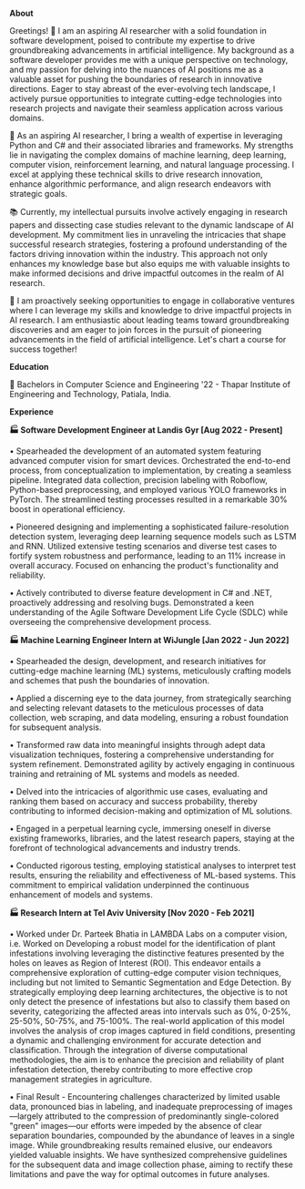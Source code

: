 **About**

Greetings! 👋 I am an aspiring AI researcher with a solid foundation in software development, poised to contribute my expertise to drive groundbreaking advancements in artificial intelligence. My background as a software developer provides me with a unique perspective on technology, and my passion for delving into the nuances of AI positions me as a valuable asset for pushing the boundaries of research in innovative directions. Eager to stay abreast of the ever-evolving tech landscape, I actively pursue opportunities to integrate cutting-edge technologies into research projects and navigate their seamless application across various domains.

🚀 As an aspiring AI researcher, I bring a wealth of expertise in leveraging Python and C# and their associated libraries and frameworks. My strengths lie in navigating the complex domains of machine learning, deep learning, computer vision, reinforcement learning, and natural language processing. I excel at applying these technical skills to drive research innovation, enhance algorithmic performance, and align research endeavors with strategic goals.

📚 Currently, my intellectual pursuits involve actively engaging in research papers and dissecting case studies relevant to the dynamic landscape of AI development. My commitment lies in unraveling the intricacies that shape successful research strategies, fostering a profound understanding of the factors driving innovation within the industry. This approach not only enhances my knowledge base but also equips me with valuable insights to make informed decisions and drive impactful outcomes in the realm of AI research.

🤝 I am proactively seeking opportunities to engage in collaborative ventures where I can leverage my skills and knowledge to drive impactful projects in AI research. I am enthusiastic about leading teams toward groundbreaking discoveries and am eager to join forces in the pursuit of pioneering advancements in the field of artificial intelligence. Let's chart a course for success together!


**Education**

🏫 Bachelors in Computer Science and Engineering '22 - Thapar Institute of Engineering and Technology, Patiala, India.


**Experience**


**🏭 Software Development Engineer at Landis Gyr [Aug 2022 - Present]**


• Spearheaded the development of an automated system featuring advanced computer vision for smart devices. Orchestrated the end-to-end process, from conceptualization to implementation, by creating a seamless pipeline. Integrated data collection, precision labeling with Roboflow, Python-based preprocessing, and employed various YOLO frameworks in PyTorch. The streamlined testing processes resulted in a remarkable 30% boost in operational efficiency.


• Pioneered designing and implementing a sophisticated failure-resolution detection system, leveraging deep learning sequence models such as LSTM and RNN. Utilized extensive testing scenarios and diverse test cases to fortify system robustness and performance, leading to an 11% increase in overall accuracy. Focused on enhancing the product's functionality and reliability.


• Actively contributed to diverse feature development in C# and .NET, proactively addressing and resolving bugs. Demonstrated a keen understanding of the Agile Software Development Life Cycle (SDLC) while overseeing the comprehensive development process.



**🏭 Machine Learning Engineer Intern at WiJungle [Jan 2022 - Jun 2022]**
  

• Spearheaded the design, development, and research initiatives for cutting-edge machine learning (ML) systems, meticulously crafting models and schemes that push the boundaries of innovation.

• Applied a discerning eye to the data journey, from strategically searching and selecting relevant datasets to the meticulous processes of data collection, web scraping, and data modeling, ensuring a robust foundation for subsequent analysis.

• Transformed raw data into meaningful insights through adept data visualization techniques, fostering a comprehensive understanding for system refinement. Demonstrated agility by actively engaging in continuous training and retraining of ML systems and models as needed.

• Delved into the intricacies of algorithmic use cases, evaluating and ranking them based on accuracy and success probability, thereby contributing to informed decision-making and optimization of ML solutions.

• Engaged in a perpetual learning cycle, immersing oneself in diverse existing frameworks, libraries, and the latest research papers, staying at the forefront of technological advancements and industry trends.

• Conducted rigorous testing, employing statistical analyses to interpret test results, ensuring the reliability and effectiveness of ML-based systems. This commitment to empirical validation underpinned the continuous enhancement of models and systems.

**🏭 Research Intern at Tel Aviv University [Nov 2020 - Feb 2021]**
  
• Worked under Dr. Parteek Bhatia in LAMBDA Labs on a computer vision, i.e. Worked on Developing a robust model for the identification of plant infestations involving leveraging the distinctive features presented by the holes on leaves as Region of Interest (ROI). This endeavor entails a comprehensive exploration of cutting-edge computer vision techniques, including but not limited to Semantic Segmentation and Edge Detection. By strategically employing deep learning architectures, the objective is to not only detect the presence of infestations but also to classify them based on severity, categorizing the affected areas into intervals such as 0%, 0-25%, 25-50%, 50-75%, and 75-100%. The real-world application of this model involves the analysis of crop images captured in field conditions, presenting a dynamic and challenging environment for accurate detection and classification. Through the integration of diverse computational methodologies, the aim is to enhance the precision and reliability of plant infestation detection, thereby contributing to more effective crop management strategies in agriculture.

• Final Result - Encountering challenges characterized by limited usable data, pronounced bias in labeling, and inadequate preprocessing of images—largely attributed to the compression of predominantly single-colored "green" images—our efforts were impeded by the absence of clear separation boundaries, compounded by the abundance of leaves in a single image. While groundbreaking results remained elusive, our endeavors yielded valuable insights. We have synthesized comprehensive guidelines for the subsequent data and image collection phase, aiming to rectify these limitations and pave the way for optimal outcomes in future analyses.




